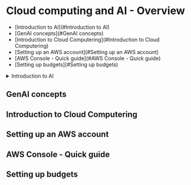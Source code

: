 # Cloud computing and AI - Overview
- [Introduction to AI](#Introduction to AI)
- [GenAI concepts](#GenAI concepts)
- [Introduction to Cloud Computering](#Introduction to Cloud Computering)
- [Setting up an AWS account](#Setting up an AWS account)
- [AWS Console - Quick guide](#AWS Console - Quick guide)
- [Setting up budgets](#Setting up budgets)

<details>

<summary> Introduction to AI </summary>

 ### What is AI?

 ### How does it work?

 ### A History of AI

 ### When to use AI?

 ### Real world examples of AI

 ### How AI is used today
 
</details>



## GenAI concepts

## Introduction to Cloud Computering

## Setting up an AWS account

## AWS Console - Quick guide

## Setting up budgets
